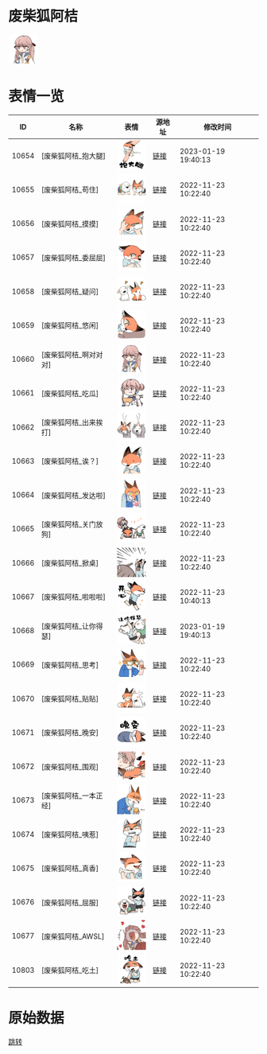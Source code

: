 # 废柴狐阿桔

<img src="./cover.png" height="60" alt="cover" />

# 表情一览

|ID|名称|表情|源地址|修改时间|
|----|----|----|----|----|
|10654|[废柴狐阿桔_抱大腿]|<img src="./pic/010654_%5B废柴狐阿桔_抱大腿%5D.png" height="60" alt="抱大腿"/>|[链接](https://i0.hdslb.com/bfs/emote/d6b7da63f569f5f33e7d2f2c80725bf3dc99e1a0.png)|2023-01-19 19:40:13|
|10655|[废柴狐阿桔_苟住]|<img src="./pic/010655_%5B废柴狐阿桔_苟住%5D.png" height="60" alt="苟住"/>|[链接](https://i0.hdslb.com/bfs/emote/ae542f407a076a0e38aa42f681b1d9b26e3a2d30.png)|2022-11-23 10:22:40|
|10656|[废柴狐阿桔_摸摸]|<img src="./pic/010656_%5B废柴狐阿桔_摸摸%5D.png" height="60" alt="摸摸"/>|[链接](https://i0.hdslb.com/bfs/emote/3be1abbdd8c173d65bb75bd202c410278465fcc3.png)|2022-11-23 10:22:40|
|10657|[废柴狐阿桔_委屈屈]|<img src="./pic/010657_%5B废柴狐阿桔_委屈屈%5D.png" height="60" alt="委屈屈"/>|[链接](https://i0.hdslb.com/bfs/emote/19adee7989c95b564a35affdeae89b2b207fa9b6.png)|2022-11-23 10:22:40|
|10658|[废柴狐阿桔_疑问]|<img src="./pic/010658_%5B废柴狐阿桔_疑问%5D.png" height="60" alt="疑问"/>|[链接](https://i0.hdslb.com/bfs/emote/6d219a64d3a9f2e214e9a1092178e2c3ecf05052.png)|2022-11-23 10:22:40|
|10659|[废柴狐阿桔_悠闲]|<img src="./pic/010659_%5B废柴狐阿桔_悠闲%5D.png" height="60" alt="悠闲"/>|[链接](https://i0.hdslb.com/bfs/emote/8448be9b994e0647da275c2c067a125c02c40858.png)|2022-11-23 10:22:40|
|10660|[废柴狐阿桔_啊对对对]|<img src="./pic/010660_%5B废柴狐阿桔_啊对对对%5D.png" height="60" alt="啊对对对"/>|[链接](https://i0.hdslb.com/bfs/emote/5b75ffde8e92885de64f3d4dc8f5485f4a5d0642.png)|2022-11-23 10:22:40|
|10661|[废柴狐阿桔_吃瓜]|<img src="./pic/010661_%5B废柴狐阿桔_吃瓜%5D.png" height="60" alt="吃瓜"/>|[链接](https://i0.hdslb.com/bfs/emote/419ce2eee0565c339530bfa785b92db2ea22d912.png)|2022-11-23 10:22:40|
|10662|[废柴狐阿桔_出来挨打]|<img src="./pic/010662_%5B废柴狐阿桔_出来挨打%5D.png" height="60" alt="出来挨打"/>|[链接](https://i0.hdslb.com/bfs/emote/ea446c22f923270ecedb48262e69869d4c3bbbdf.png)|2022-11-23 10:22:40|
|10663|[废柴狐阿桔_诶？]|<img src="./pic/010663_%5B废柴狐阿桔_诶？%5D.png" height="60" alt="诶？"/>|[链接](https://i0.hdslb.com/bfs/emote/bde2218b0234bef62637cf72fff340ba1b698d54.png)|2022-11-23 10:22:40|
|10664|[废柴狐阿桔_发达啦]|<img src="./pic/010664_%5B废柴狐阿桔_发达啦%5D.png" height="60" alt="发达啦"/>|[链接](https://i0.hdslb.com/bfs/emote/b35a99a7a215927f18dd83b1eac196183c71991f.png)|2022-11-23 10:22:40|
|10665|[废柴狐阿桔_关门放狗]|<img src="./pic/010665_%5B废柴狐阿桔_关门放狗%5D.png" height="60" alt="关门放狗"/>|[链接](https://i0.hdslb.com/bfs/emote/46131a46dbcf15f9161813fe82a415631f36d70c.png)|2022-11-23 10:22:40|
|10666|[废柴狐阿桔_掀桌]|<img src="./pic/010666_%5B废柴狐阿桔_掀桌%5D.png" height="60" alt="掀桌"/>|[链接](https://i0.hdslb.com/bfs/emote/8d46842b8c13b0cd3315db19fd6dd0b900bc221e.png)|2022-11-23 10:22:40|
|10667|[废柴狐阿桔_啦啦啦]|<img src="./pic/010667_%5B废柴狐阿桔_啦啦啦%5D.png" height="60" alt="啦啦啦"/>|[链接](https://i0.hdslb.com/bfs/emote/c6cceb84b9a4198f85369566e358ff62274a74de.png)|2022-11-23 10:40:13|
|10668|[废柴狐阿桔_让你得瑟]|<img src="./pic/010668_%5B废柴狐阿桔_让你得瑟%5D.png" height="60" alt="让你得瑟"/>|[链接](https://i0.hdslb.com/bfs/emote/7061bfb2b0e1d5df343c46fc8ded574eab71d62e.png)|2023-01-19 19:40:13|
|10669|[废柴狐阿桔_思考]|<img src="./pic/010669_%5B废柴狐阿桔_思考%5D.png" height="60" alt="思考"/>|[链接](https://i0.hdslb.com/bfs/emote/e6d0d69aac01cd2c745ffdaa64e8400a20b25232.png)|2022-11-23 10:22:40|
|10670|[废柴狐阿桔_贴贴]|<img src="./pic/010670_%5B废柴狐阿桔_贴贴%5D.png" height="60" alt="贴贴"/>|[链接](https://i0.hdslb.com/bfs/emote/b5d625626ebc030c2165a6ccb26c9f6c05320e60.png)|2022-11-23 10:22:40|
|10671|[废柴狐阿桔_晚安]|<img src="./pic/010671_%5B废柴狐阿桔_晚安%5D.png" height="60" alt="晚安"/>|[链接](https://i0.hdslb.com/bfs/emote/3f68770aedad3a014d9493aeb0db64f62aa5d2cf.png)|2022-11-23 10:22:40|
|10672|[废柴狐阿桔_围观]|<img src="./pic/010672_%5B废柴狐阿桔_围观%5D.png" height="60" alt="围观"/>|[链接](https://i0.hdslb.com/bfs/emote/0499055f7f80a866c4e9ab905ec2dd0c8202df9f.png)|2022-11-23 10:22:40|
|10673|[废柴狐阿桔_一本正经]|<img src="./pic/010673_%5B废柴狐阿桔_一本正经%5D.png" height="60" alt="一本正经"/>|[链接](https://i0.hdslb.com/bfs/emote/307bfd4005476ad98383482a3a8848f8e7ce1881.png)|2022-11-23 10:22:40|
|10674|[废柴狐阿桔_咦惹]|<img src="./pic/010674_%5B废柴狐阿桔_咦惹%5D.png" height="60" alt="咦惹"/>|[链接](https://i0.hdslb.com/bfs/emote/cce06bbb46e18169bded4645ad69c017791a62f9.png)|2022-11-23 10:22:40|
|10675|[废柴狐阿桔_真香]|<img src="./pic/010675_%5B废柴狐阿桔_真香%5D.png" height="60" alt="真香"/>|[链接](https://i0.hdslb.com/bfs/emote/ec910c9a8e4fc6d39b14addd1e5acaa4349f9a8a.png)|2022-11-23 10:22:40|
|10676|[废柴狐阿桔_屈服]|<img src="./pic/010676_%5B废柴狐阿桔_屈服%5D.png" height="60" alt="屈服"/>|[链接](https://i0.hdslb.com/bfs/emote/8d07f7abe116480e6ec2735823fbe32382119b1a.png)|2022-11-23 10:22:40|
|10677|[废柴狐阿桔_AWSL]|<img src="./pic/010677_%5B废柴狐阿桔_AWSL%5D.png" height="60" alt="AWSL"/>|[链接](https://i0.hdslb.com/bfs/emote/85914f35658a38e5758631fd09c378a4fc5fd748.png)|2022-11-23 10:22:40|
|10803|[废柴狐阿桔_吃土]|<img src="./pic/010803_%5B废柴狐阿桔_吃土%5D.png" height="60" alt="吃土"/>|[链接](https://i0.hdslb.com/bfs/emote/a0e762b74c30abe6709e51635285187baa8f2bfc.png)|2022-11-23 10:22:40|

# 原始数据

[跳转](./raw.json)

